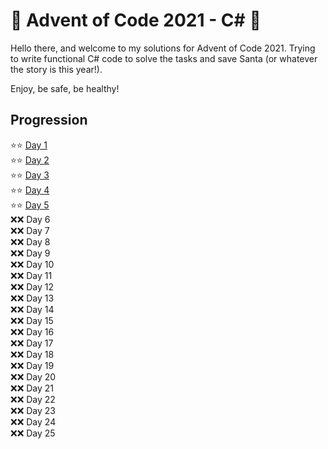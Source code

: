 ﻿# 🎄 Advent of Code 2021 - C# 🎄

Hello there, and welcome to my solutions for Advent of Code 2021. Trying to write functional C# code to solve the tasks and save Santa (or whatever the story is this year!).

Enjoy, be safe, be healthy!

## Progression
:star::star: [Day 1](/AoC2021/Day1.cs) \
:star::star: [Day 2](/AoC2021/Day2.cs) \
:star::star: [Day 3](/AoC2021/Day3.cs) \
:star::star: [Day 4](/AoC2021/Day4.cs) \
:star::star: [Day 5](/AoC2021/Day5.cs)\
:x::x: Day 6 \
:x::x: Day 7 \
:x::x: Day 8 \
:x::x: Day 9 \
:x::x: Day 10 \
:x::x: Day 11 \
:x::x: Day 12 \
:x::x: Day 13 \
:x::x: Day 14 \
:x::x: Day 15 \
:x::x: Day 16 \
:x::x: Day 17 \
:x::x: Day 18 \
:x::x: Day 19 \
:x::x: Day 20 \
:x::x: Day 21 \
:x::x: Day 22 \
:x::x: Day 23 \
:x::x: Day 24 \
:x::x: Day 25